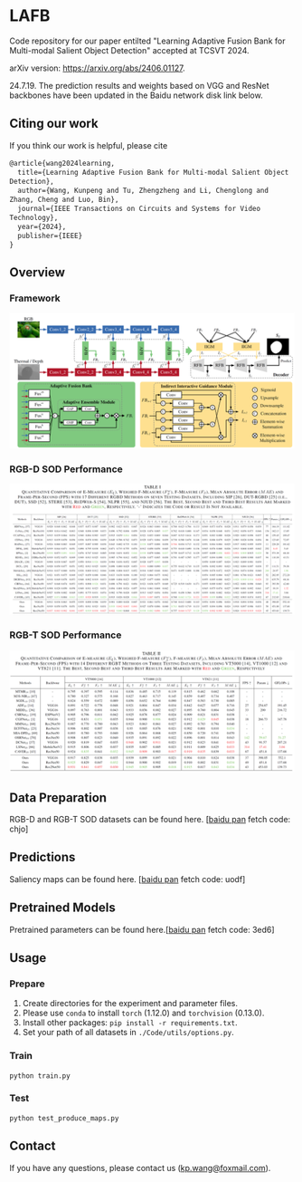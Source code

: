 # LAFB
Code repository for our paper entilted "Learning Adaptive Fusion Bank for Multi-modal Salient Object Detection" accepted at TCSVT 2024.

arXiv version: https://arxiv.org/abs/2406.01127.

24.7.19. The prediction results and weights based on VGG and ResNet backbones have been updated in the Baidu network disk link below.
## Citing our work

If you think our work is helpful, please cite

```
@article{wang2024learning,
  title={Learning Adaptive Fusion Bank for Multi-modal Salient Object Detection},
  author={Wang, Kunpeng and Tu, Zhengzheng and Li, Chenglong and Zhang, Cheng and Luo, Bin},
  journal={IEEE Transactions on Circuits and Systems for Video Technology},
  year={2024},
  publisher={IEEE}
}
```
## Overview
### Framework
[![avatar](https://github.com/Angknpng/LAFB/raw/main/figures/Framework.png)](https://github.com/Angknpng/LAFB/blob/main/figures/Framework.png)
### RGB-D SOD Performance
[![avatar](https://github.com/Angknpng/LAFB/raw/main/figures/RGBDCompare.png)](https://github.com/Angknpng/LAFB/blob/main/figures/RGBDCompare.png)
### RGB-T SOD Performance
[![avatar](https://github.com/Angknpng/LAFB/raw/main/figures/RGBTCompare.png)](https://github.com/Angknpng/LAFB/blob/main/figures/RGBTCompare.png)
## Data Preparation
RGB-D and RGB-T  SOD datasets can be found here. [[baidu pan](https://pan.baidu.com/s/1bJcV2QTH-tWp358p5oGgeg?pwd=chjo) fetch code: chjo] 
## Predictions

Saliency maps can be found here. [[baidu pan](https://pan.baidu.com/s/19GNoKIW-sDCgOPjdv_XqSQ?pwd=uodf) fetch code: uodf]

## Pretrained Models
Pretrained parameters can be found here.[[baidu pan](https://pan.baidu.com/s/1T17meMMASEDZNIjdohQHvQ?pwd=3ed6) fetch code: 3ed6]

## Usage

### Prepare

1. Create directories for the experiment and parameter files.
2. Please use `conda` to install `torch` (1.12.0) and `torchvision` (0.13.0).
3. Install other packages: `pip install -r requirements.txt`.
4. Set your path of all datasets in `./Code/utils/options.py`.

### Train

```
python train.py
```

### Test

```
python test_produce_maps.py
```

## Contact

If you have any questions, please contact us (kp.wang@foxmail.com).
